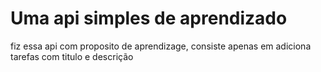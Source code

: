 # Uma api simples de aprendizado

fiz essa api com proposito de aprendizage, consiste apenas em adiciona tarefas com titulo e descrição